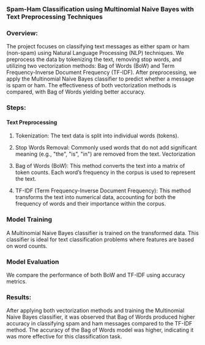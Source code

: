 ### Spam-Ham Classification using Multinomial Naive Bayes with Text Preprocessing Techniques

### Overview:
The project focuses on classifying text messages as either spam or ham (non-spam) using Natural Language Processing (NLP) techniques. We preprocess the data by tokenizing the text, removing stop words, and utilizing two vectorization methods: Bag of Words (BoW) and Term Frequency-Inverse Document Frequency (TF-IDF). After preprocessing, we apply the Multinomial Naive Bayes classifier to predict whether a message is spam or ham. The effectiveness of both vectorization methods is compared, with Bag of Words yielding better accuracy.

### Steps:

#### Text Preprocessing

1. Tokenization: The text data is split into individual words (tokens).

2. Stop Words Removal: Commonly used words that do not add significant meaning (e.g., "the", "is", "in") are removed from the text.
Vectorization

3. Bag of Words (BoW): This method converts the text into a matrix of token counts. Each word’s frequency in the corpus is used to represent the text.
   
4. TF-IDF (Term Frequency-Inverse Document Frequency): This method transforms the text into numerical data, accounting for both the frequency of words and their importance within the corpus.

### Model Training

A Multinomial Naive Bayes classifier is trained on the transformed data. This classifier is ideal for text classification problems where features are based on word counts.

### Model Evaluation

We compare the performance of both BoW and TF-IDF using accuracy metrics.

### Results:
After applying both vectorization methods and training the Multinomial Naive Bayes classifier, it was observed that Bag of Words produced higher accuracy in classifying spam and ham messages compared to the TF-IDF method. The accuracy of the Bag of Words model was higher, indicating it was more effective for this classification task.
